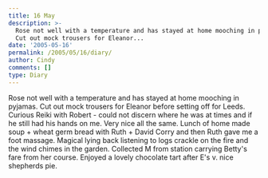 ```yaml
---
title: 16 May
description: >-
  Rose not well with a temperature and has stayed at home mooching in pyjamas.
  Cut out mock trousers for Eleanor...
date: '2005-05-16'
permalink: /2005/05/16/diary/
author: Cindy
comments: []
type: Diary
---
```


Rose not well with a temperature and has stayed at home mooching in pyjamas. Cut out mock trousers for Eleanor before setting off for Leeds. Curious Reiki with Robert - could not discern where he was at times and if he still had his hands on me. Very nice all the same. Lunch of home made soup + wheat germ bread with Ruth + David Corry and then Ruth gave me a foot massage. Magical lying back listening to logs crackle on the fire and the wind chimes in the garden. Collected M from station carrying Betty's fare from her course. Enjoyed a lovely chocolate tart after E's v. nice shepherds pie.
